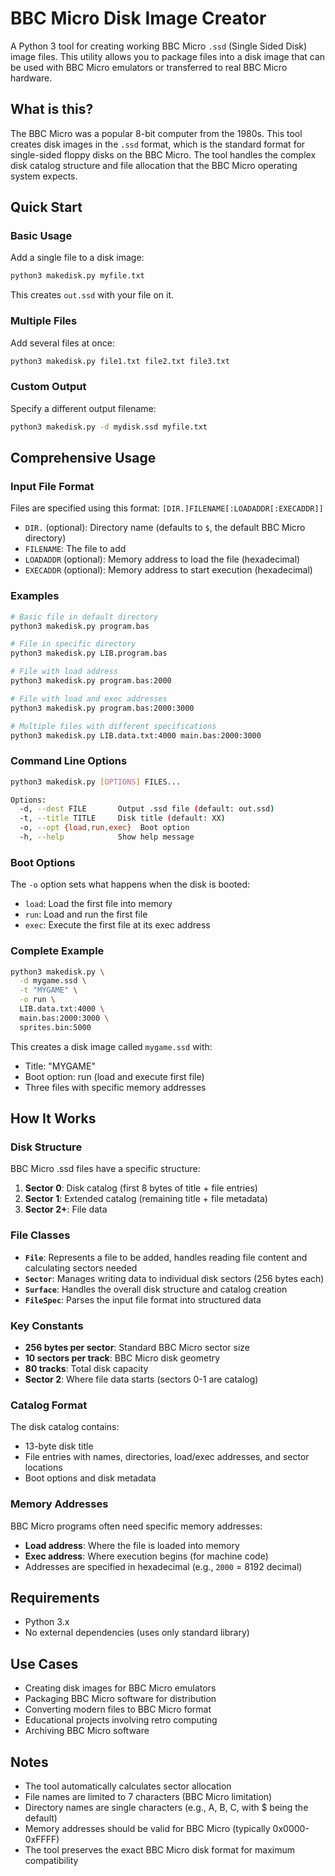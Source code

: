 # BBC Micro Disk Image Creator

A Python 3 tool for creating working BBC Micro `.ssd` (Single Sided Disk) image files. This utility allows you to package files into a disk image that can be used with BBC Micro emulators or transferred to real BBC Micro hardware.

## What is this?

The BBC Micro was a popular 8-bit computer from the 1980s. This tool creates disk images in the `.ssd` format, which is the standard format for single-sided floppy disks on the BBC Micro. The tool handles the complex disk catalog structure and file allocation that the BBC Micro operating system expects.

## Quick Start

### Basic Usage

Add a single file to a disk image:
```bash
python3 makedisk.py myfile.txt
```

This creates `out.ssd` with your file on it.

### Multiple Files

Add several files at once:
```bash
python3 makedisk.py file1.txt file2.txt file3.txt
```

### Custom Output

Specify a different output filename:
```bash
python3 makedisk.py -d mydisk.ssd myfile.txt
```

## Comprehensive Usage

### Input File Format

Files are specified using this format: `[DIR.]FILENAME[:LOADADDR[:EXECADDR]]`

- `DIR.` (optional): Directory name (defaults to `$`, the default BBC Micro directory)
- `FILENAME`: The file to add
- `LOADADDR` (optional): Memory address to load the file (hexadecimal)
- `EXECADDR` (optional): Memory address to start execution (hexadecimal)

### Examples

```bash
# Basic file in default directory
python3 makedisk.py program.bas

# File in specific directory
python3 makedisk.py LIB.program.bas

# File with load address
python3 makedisk.py program.bas:2000

# File with load and exec addresses
python3 makedisk.py program.bas:2000:3000

# Multiple files with different specifications
python3 makedisk.py LIB.data.txt:4000 main.bas:2000:3000
```

### Command Line Options

```bash
python3 makedisk.py [OPTIONS] FILES...

Options:
  -d, --dest FILE       Output .ssd file (default: out.ssd)
  -t, --title TITLE     Disk title (default: XX)
  -o, --opt {load,run,exec}  Boot option
  -h, --help            Show help message
```

### Boot Options

The `-o` option sets what happens when the disk is booted:

- `load`: Load the first file into memory
- `run`: Load and run the first file
- `exec`: Execute the first file at its exec address

### Complete Example

```bash
python3 makedisk.py \
  -d mygame.ssd \
  -t "MYGAME" \
  -o run \
  LIB.data.txt:4000 \
  main.bas:2000:3000 \
  sprites.bin:5000
```

This creates a disk image called `mygame.ssd` with:
- Title: "MYGAME"
- Boot option: run (load and execute first file)
- Three files with specific memory addresses

## How It Works

### Disk Structure

BBC Micro .ssd files have a specific structure:

1. **Sector 0**: Disk catalog (first 8 bytes of title + file entries)
2. **Sector 1**: Extended catalog (remaining title + file metadata)
3. **Sector 2+**: File data

### File Classes

- **`File`**: Represents a file to be added, handles reading file content and calculating sectors needed
- **`Sector`**: Manages writing data to individual disk sectors (256 bytes each)
- **`Surface`**: Handles the overall disk structure and catalog creation
- **`FileSpec`**: Parses the input file format into structured data

### Key Constants

- **256 bytes per sector**: Standard BBC Micro sector size
- **10 sectors per track**: BBC Micro disk geometry
- **80 tracks**: Total disk capacity
- **Sector 2**: Where file data starts (sectors 0-1 are catalog)

### Catalog Format

The disk catalog contains:
- 13-byte disk title
- File entries with names, directories, load/exec addresses, and sector locations
- Boot options and disk metadata

### Memory Addresses

BBC Micro programs often need specific memory addresses:
- **Load address**: Where the file is loaded into memory
- **Exec address**: Where execution begins (for machine code)
- Addresses are specified in hexadecimal (e.g., `2000` = 8192 decimal)

## Requirements

- Python 3.x
- No external dependencies (uses only standard library)

## Use Cases

- Creating disk images for BBC Micro emulators
- Packaging BBC Micro software for distribution
- Converting modern files to BBC Micro format
- Educational projects involving retro computing
- Archiving BBC Micro software

## Notes

- The tool automatically calculates sector allocation
- File names are limited to 7 characters (BBC Micro limitation)
- Directory names are single characters (e.g., A, B, C, with $ being the default)
- Memory addresses should be valid for BBC Micro (typically 0x0000-0xFFFF)
- The tool preserves the exact BBC Micro disk format for maximum compatibility


